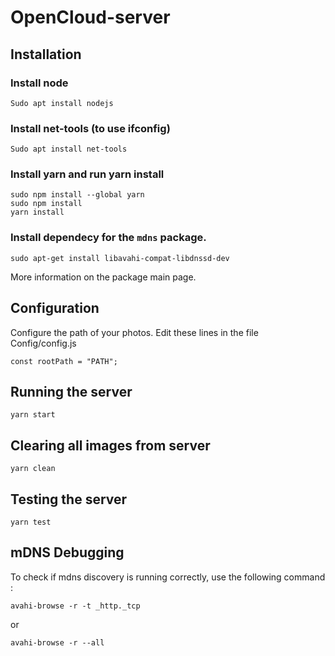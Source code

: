 # OpenCloud-server

## Installation

### Install node

```
Sudo apt install nodejs
```

### Install net-tools (to use ifconfig)

```
Sudo apt install net-tools
```

### Install yarn and run yarn install

```
sudo npm install --global yarn
sudo npm install
yarn install
```

### Install dependecy for the `mdns` package.

```
sudo apt-get install libavahi-compat-libdnssd-dev
```

More information on the package main page.

## Configuration

Configure the path of your photos. Edit these lines in the file Config/config.js

```
const rootPath = "PATH";
```

## Running the server

```
yarn start
```

## Clearing all images from server

```
yarn clean
```

## Testing the server

```
yarn test
```

## mDNS Debugging

To check if mdns discovery is running correctly, use the following command :

```
avahi-browse -r -t _http._tcp
```
or
```
avahi-browse -r --all
```
